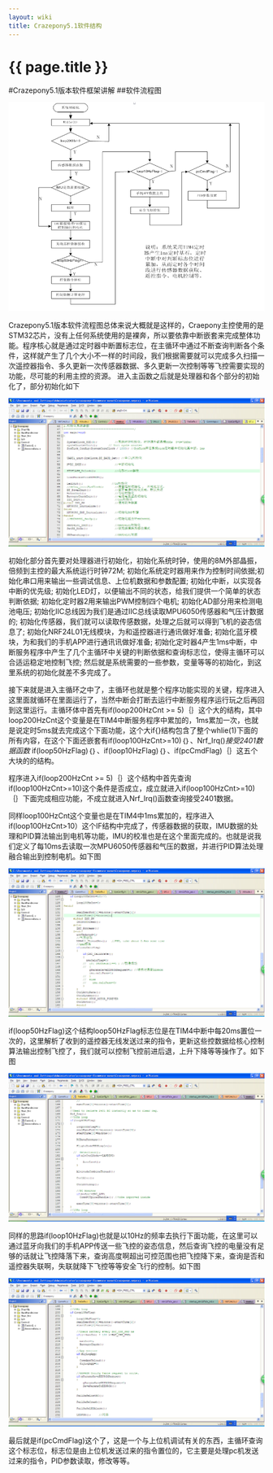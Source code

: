 ```yaml
---
layout: wiki
title: Crazepony5.1软件结构
---
```


# {{ page.title }}
#Crazepony5.1版本软件框架讲解
##软件流程图

![](/assets/img/main.png)

Crazepony5.1版本软件流程图总体来说大概就是这样的，Craepony主控使用的是STM32芯片，没有上任何系统使用的是裸奔，所以要依靠中断嵌套来完成整体功能。程序核心就是通过定时器中断置标志位，在主循环中通过不断查询判断各个条件，这样就产生了几个大小不一样的时间段，我们根据需要就可以完成多久扫描一次遥控器指令、多久更新一次传感器数据、多久更新一次控制等等飞控需要实现的功能，尽可能的利用主控的资源。
进入主函数之后就是处理器和各个部分的初始化了，部分初始化如下

![](/assets/img/main-init.jpg)

初始化部分首先要对处理器进行初始化，初始化系统时钟，使用的8M外部晶振，倍频到主控的最大系统运行时钟72M;
初始化系统定时器用来作为控制时间依据;初始化串口用来输出一些调试信息、上位机数据和参数配置;
初始化中断，以实现各中断的优先级;
初始化LED灯，以便输出不同的状态，给我们提供一个简单的状态判断依据;
初始化定时器2用来输出PWM控制四个电机;
初始化AD部分用来检测电池电压;
初始化IIC总线因为我们是通过IIC总线读取MPU6050传感器和气压计数据的;
初始化传感器，我们就可以读取传感数据，处理之后就可以得到飞机的姿态信息了;
初始化NRF24L01无线模块，为和遥控器进行通讯做好准备;
初始化蓝牙模块，为和我们的手机APP进行通讯讯做好准备;
初始化定时器4产生1ms中断，中断服务程序中产生了几个主循环中关键的判断依据和查询标志位，使得主循环可以合适运稳定地控制飞控;
然后就是系统需要的一些参数，变量等等的初始化，到这里系统的初始化就差不多完成了。

接下来就是进入主循环之中了，主循环也就是整个程序功能实现的关键，程序进入这里面就循环在里面运行了，当然中断会打断去运行中断服务程序运行玩之后再回到这里运行。主循环体中首先有if(loop200HzCnt >= 5)｛｝这个大的结构，其中loop200HzCnt这个变量是在TIM4中断服务程序中累加的，1ms累加一次，也就是说定时5ms就去完成这个下面功能，这个大if{}结构包含了整个whlie(1)下面的所有内容，在这个下面还嵌套有if(loop100HzCnt>=10)｛｝、Nrf_Irq()*接受2401数据函数*    if(loop50HzFlag)｛｝、if(loop10HzFlag)｛｝、if(pcCmdFlag)｛｝这五个大块的的结构。

程序进入if(loop200HzCnt >= 5)｛｝这个结构中首先查询if(loop100HzCnt>=10)这个条件是否成立，成立就进入if(loop100HzCnt>=10)｛｝下面完成相应功能，不成立就进入Nrf_Irq()函数查询接受2401数据。

同样loop100HzCnt这个变量也是在TIM4中1ms累加的，程序进入if(loop100HzCnt>10）这个IF结构中完成了，传感器数据的获取，IMU数据的处理和PID算法输出到电机等功能，IMU的校准也是在这个里面完成的。也就是说我们定义了每10ms去读取一次MPU6050传感器和气压的数据，并进行PID算法处理融合输出到控制电机。如下图

![](/assets/img/loop100.jpg)

if(loop50HzFlag)这个结构loop50HzFlag标志位是在TIM4中断中每20ms置位一次的，这里解析了收到的遥控器无线发送过来的指令，更新这些控数据给核心控制算法输出控制飞控了，我们就可以控制飞控前进后退，上升下降等等操作了。如下图

![](/assets/img/loop50Hz.jpg)

同样的思路if(loop10HzFlag)也就是以10Hz的频率去执行下面功能，在这里可以通过蓝牙向我们的手机APP传送一些飞控的姿态信息，然后查询飞控的电量没有足够的话就让飞控降落下来，查询高度啊超出可控范围也把飞控降下来，查询是否和遥控器失联啊，失联就降下飞控等等安全飞行的控制。如下图

![](/assets/img/loop10Hz.jpg)

最后就是if(pcCmdFlag)这个了，这是一个与上位机调试有关的东西，主循环查询这个标志位，标志位是由上位机发送过来的指令置位的，它主要是处理pc机发送过来的指令，PID参数读取，修改等等。
